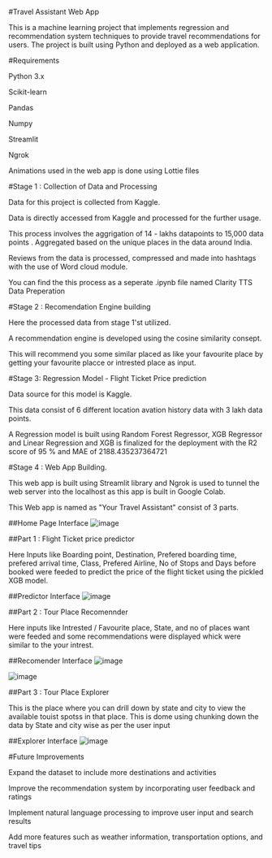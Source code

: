 #Travel Assistant Web App

This is a machine learning project that implements regression and recommendation system techniques to provide travel recommendations for users. 
The project is built using Python and deployed as a web application.

#Requirements

Python 3.x

Scikit-learn

Pandas

Numpy

Streamlit

Ngrok

Animations used in the web app is done using Lottie files


#Stage 1 : Collection of Data and Processing

Data for this project is collected from Kaggle.

Data is directly accessed from Kaggle and processed for the further usage.

This process involves the aggrigation of 14 - lakhs datapoints to 15,000 data points . Aggregated based on the unique places in the data around India.

Reviews from the data is processed, compressed and made into hashtags with the use of Word cloud module.

You can find the this process as a seperate .ipynb file named Clarity TTS Data Preperation


#Stage 2 : Recomendation Engine building 

Here the processed data from stage 1'st utilized.

A recommendation engine is developed using the cosine similarity consept.

This will recommend you some similar placed as like your favourite place by getting your favourite placce or intrested place as input.


#Stage 3: Regression Model - Flight Ticket Price prediction

Data source for this model is Kaggle.

This data consist of 6 different location avation history data with 3 lakh data points.

A Regression model is built using Random Forest Regressor, XGB Regressor and Linear Regression and XGB is finalized for the deployment with the R2 score of 95 % and MAE of 2188.435237364721


#Stage 4 : Web App Building.

This web app is built using Streamlit library and Ngrok is used to tunnel the web server into the localhost as this app is built in Google Colab.

This Web app is named as "Your Travel Assistant" consist of 3 parts.

##Home Page Interface
![image](https://user-images.githubusercontent.com/119114780/234227589-1dc47935-9ac7-4e97-b86c-e1caf19ae2ee.png)



##Part 1 : Flight Ticket price predictor

Here Inputs like Boarding point, Destination, Prefered boarding time, prefered arrival time, Class, Prefered Airline, No of Stops and Days before booked were feeded to predict the price of the flight ticket using the pickled XGB model.

##Predictor Interface
![image](https://user-images.githubusercontent.com/119114780/234227711-e9806096-8536-4c17-a0f7-f4d0661ac446.png)



##Part 2 : Tour Place Recomennder

Here inputs like Intrested / Favourite place, State, and no of places want were feeded and some recommendations were displayed whick were similar to the your intrest.

##Recomender Interface
![image](https://user-images.githubusercontent.com/119114780/234227787-251a402f-4a39-42f0-99ea-5591b4b97b5f.png)

![image](https://user-images.githubusercontent.com/119114780/234227807-08f545be-97e9-46f0-97fb-961835399289.png)



##Part 3 : Tour Place Explorer

This is the place where you can drill down by state and city to view the available touist spotss in that place. 
This is dome using chunking down the data by State and city wise as per the user input


##Explorer Interface
![image](https://user-images.githubusercontent.com/119114780/234227908-51fc29dd-9406-4451-b0da-016f403acc51.png)


#Future Improvements

Expand the dataset to include more destinations and activities

Improve the recommendation system by incorporating user feedback and ratings

Implement natural language processing to improve user input and search results

Add more features such as weather information, transportation options, and travel tips
